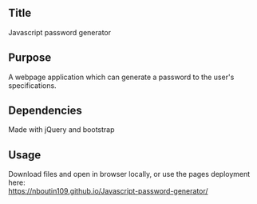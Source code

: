 ## Title
Javascript password generator

## Purpose
A webpage application which can generate a password to the user's specifications.

## Dependencies
Made with jQuery and bootstrap

## Usage
Download files and open in browser locally, or use the pages deployment here:  
https://nboutin109.github.io/Javascript-password-generator/


